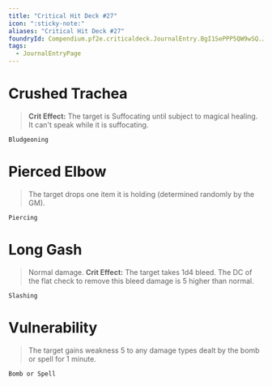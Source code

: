```yaml
---
title: "Critical Hit Deck #27"
icon: ":sticky-note:"
aliases: "Critical Hit Deck #27"
foundryId: Compendium.pf2e.criticaldeck.JournalEntry.BgI1SePPP5QW9wSQ.JournalEntryPage.cAf08LJb1eMwAUR9
tags:
  - JournalEntryPage
---
```

# Crushed Trachea

> **Crit Effect:** The target is Suffocating until subject to magical healing. It can't speak while it is suffocating.

`Bludgeoning`

# Pierced Elbow

> The target drops one item it is holding (determined randomly by the GM).

`Piercing`

# Long Gash

> Normal damage. **Crit Effect:** The target takes 1d4 bleed. The DC of the flat check to remove this bleed damage is 5 higher than normal.

`Slashing`

# Vulnerability

> The target gains weakness 5 to any damage types dealt by the bomb or spell for 1 minute.

`Bomb or Spell`